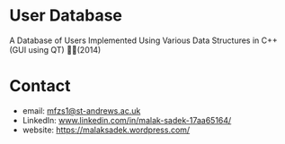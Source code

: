# User Database
A Database of Users Implemented Using Various Data Structures in C++ (GUI using QT) 📐🔧(2014)

# Contact

* email: mfzs1@st-andrews.ac.uk
* LinkedIn: www.linkedin.com/in/malak-sadek-17aa65164/
* website: https://malaksadek.wordpress.com/
